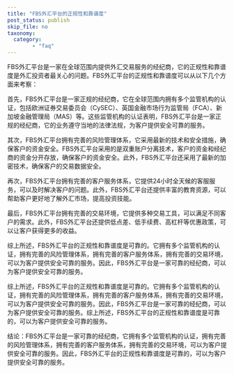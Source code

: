 ```yaml
---
title: "FBS外汇平台的正规性和靠谱度"
post_status: publish
skip_file: no
taxonomy:
  category:
        - "faq"
---
```


FBS外汇平台是一家在全球范围内提供外汇交易服务的经纪商，它的正规性和靠谱度是外汇投资者最关心的问题。FBS外汇平台的正规性和靠谱度可以从以下几个方面来考察：

首先，FBS外汇平台是一家正规的经纪商，它在全球范围内拥有多个监管机构的认证，包括欧洲证券交易委员会（CySEC）、英国金融市场行为监管局（FCA）、新加坡金融管理局（MAS）等。这些监管机构的认证表明，FBS外汇平台是一家正规的经纪商，它的业务遵守当地的法律法规，为客户提供安全可靠的服务。

其次，FBS外汇平台拥有完善的风险管理体系，它采用最新的技术和安全措施，确保客户的资金安全。FBS外汇平台采用的是双重账户分离技术，客户的资金和经纪商的资金分开存放，确保客户的资金安全。此外，FBS外汇平台还采用了最新的加密技术，确保客户的交易数据安全。

再次，FBS外汇平台拥有完善的客户服务体系，它提供24小时全天候的客服服务，可以及时解决客户的问题。此外，FBS外汇平台还提供丰富的教育资源，可以帮助客户更好地了解外汇市场，提高投资技能。

最后，FBS外汇平台拥有完善的交易环境，它提供多种交易工具，可以满足不同客户的需求。此外，FBS外汇平台还提供低点差、低手续费、高杠杆等优惠政策，可以让客户获得更多的收益。

综上所述，FBS外汇平台的正规性和靠谱度是可靠的。它拥有多个监管机构的认证，拥有完善的风险管理体系，拥有完善的客户服务体系，拥有完善的交易环境，可以为客户提供安全可靠的服务。因此，FBS外汇平台是一家可靠的经纪商，可以为客户提供安全可靠的服务。

综上所述，FBS外汇平台的正规性和靠谱度是可靠的。它拥有多个监管机构的认证，拥有完善的风险管理体系，拥有完善的客户服务体系，拥有完善的交易环境，可以为客户提供安全可靠的服务。因此，FBS外汇平台是一家可靠的经纪商，可以为客户提供安全可靠的服务。综上所述，FBS外汇平台的正规性和靠谱度是可靠的，可以为客户提供安全可靠的服务。

结论：FBS外汇平台是一家可靠的经纪商，它拥有多个监管机构的认证，拥有完善的风险管理体系，拥有完善的客户服务体系，拥有完善的交易环境，可以为客户提供安全可靠的服务。因此，FBS外汇平台的正规性和靠谱度是可靠的，可以为客户提供安全可靠的服务。
